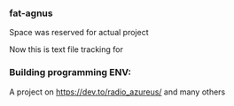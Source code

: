 ### fat-agnus

Space was reserved for actual project

Now this is text file tracking for

### Building programming ENV:

A project on <https://dev.to/radio_azureus/>
and many others

